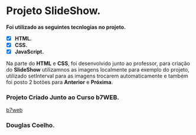 # Projeto SlideShow.

**Foi utilizado as seguintes tecnlogias no projeto.**

- [x] **HTML.**
- [x] **CSS.**
- [x] **JavaScript.**

Na parte do **HTML** e **CSS**, foi desenvolvido junto ao professor, para criação do **SlideShow** utilizamnos as imagens localmente para exemplo do projeto, utilizado setInterval para as imagens trocarem automaticamente e também foi posto 2 botões para **Anterior** e **Próxima**.

### Projeto Criado Junto ao Curso b7WEB.
[b7web](https://b7web.com.br/)
### Douglas Coelho.